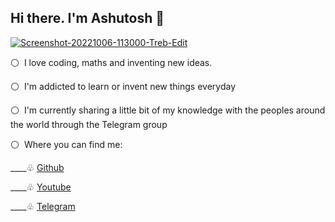 <h2>Hi there. I'm Ashutosh 👋</h2>
<a href="https://ashutoshpandey.netlify.app"><img src="https://i.ibb.co/n1GG2YB/Screenshot-20221006-113000-Treb-Edit.jpg" alt="Screenshot-20221006-113000-Treb-Edit" border="0" /></a>


<div>
<p><span>⚪&nbsp</span> I love coding, maths and inventing new ideas.</p>
<p><span>⚪&nbsp</span> I'm addicted to learn or invent new things everyday</p>
<p><span>⚪&nbsp</span> I'm currently sharing a little bit of my knowledge with the peoples around the world through the Telegram group</p>
<p><span>⚪&nbsp</span> Where you can find me:</p>
<p>____<span>♧</span> <a href="https://github.com/abtp2">Github</a></p>
<p>____<span>♧</span> <a href="https://youtube.com/channel/UCLoiTyWe84H8BoKE_19qTIA">Youtube</a></p>
<p>____<span>♧</span> <a href="https://t.me/Technical_Web">Telegram</a></p>
</div>





